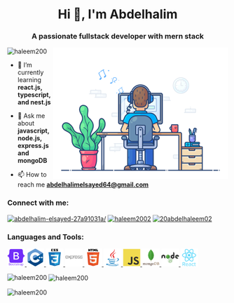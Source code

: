 <h1 align="center">Hi 👋, I'm Abdelhalim</h1>
<h3 align="center">A passionate fullstack developer with mern stack</h3>

<img align="right" alt="coding" width="400" src ="https://raw.githubusercontent.com/SupianIDz/SupianIDz/main/coding.gif"> 
<p align="left"> <img src="https://komarev.com/ghpvc/?username=haleem200&label=Profile%20views&color=0e75b6&style=flat" alt="haleem200" /> </p>

- 🌱 I’m currently learning **react.js, typescript, and nest.js**

- 💬 Ask me about **javascript, node.js, express.js and mongoDB**

- 📫 How to reach me **abdelhalimelsayed64@gmail.com**

<h3 align="left">Connect with me:</h3>
<p align="left">
<a href="https://linkedin.com/in/abdelhalim-elsayed-27a91031a/" target="blank"><img align="center" src="https://raw.githubusercontent.com/rahuldkjain/github-profile-readme-generator/master/src/images/icons/Social/linked-in-alt.svg" alt="abdelhalim-elsayed-27a91031a/" height="30" width="40" /></a>
<a href="https://codeforces.com/profile/haleem2002" target="blank"><img align="center" src="https://raw.githubusercontent.com/rahuldkjain/github-profile-readme-generator/master/src/images/icons/Social/codeforces.svg" alt="haleem2002" height="30" width="40" /></a>
<a href="https://www.leetcode.com/20abdelhaleem02" target="blank"><img align="center" src="https://raw.githubusercontent.com/rahuldkjain/github-profile-readme-generator/master/src/images/icons/Social/leet-code.svg" alt="20abdelhaleem02" height="30" width="40" /></a>
</p>

<h3 align="left">Languages and Tools:</h3>
<p align="left"> <a href="https://getbootstrap.com" target="_blank" rel="noreferrer"> <img src="https://raw.githubusercontent.com/devicons/devicon/master/icons/bootstrap/bootstrap-plain-wordmark.svg" alt="bootstrap" width="40" height="40"/> </a> <a href="https://www.w3schools.com/cpp/" target="_blank" rel="noreferrer"> <img src="https://raw.githubusercontent.com/devicons/devicon/master/icons/cplusplus/cplusplus-original.svg" alt="cplusplus" width="40" height="40"/> </a> <a href="https://www.w3schools.com/css/" target="_blank" rel="noreferrer"> <img src="https://raw.githubusercontent.com/devicons/devicon/master/icons/css3/css3-original-wordmark.svg" alt="css3" width="40" height="40"/> </a> <a href="https://expressjs.com" target="_blank" rel="noreferrer"> <img src="https://raw.githubusercontent.com/devicons/devicon/master/icons/express/express-original-wordmark.svg" alt="express" width="40" height="40"/> </a> <a href="https://www.w3.org/html/" target="_blank" rel="noreferrer"> <img src="https://raw.githubusercontent.com/devicons/devicon/master/icons/html5/html5-original-wordmark.svg" alt="html5" width="40" height="40"/> </a> <a href="https://www.java.com" target="_blank" rel="noreferrer"> <img src="https://raw.githubusercontent.com/devicons/devicon/master/icons/java/java-original.svg" alt="java" width="40" height="40"/> </a> <a href="https://developer.mozilla.org/en-US/docs/Web/JavaScript" target="_blank" rel="noreferrer"> <img src="https://raw.githubusercontent.com/devicons/devicon/master/icons/javascript/javascript-original.svg" alt="javascript" width="40" height="40"/> </a> <a href="https://www.mongodb.com/" target="_blank" rel="noreferrer"> <img src="https://raw.githubusercontent.com/devicons/devicon/master/icons/mongodb/mongodb-original-wordmark.svg" alt="mongodb" width="40" height="40"/> </a> <a href="https://nodejs.org" target="_blank" rel="noreferrer"> <img src="https://raw.githubusercontent.com/devicons/devicon/master/icons/nodejs/nodejs-original-wordmark.svg" alt="nodejs" width="40" height="40"/> </a> <a href="https://reactjs.org/" target="_blank" rel="noreferrer"> <img src="https://raw.githubusercontent.com/devicons/devicon/master/icons/react/react-original-wordmark.svg" alt="react" width="40" height="40"/> </a> </p>

<p><img align="left" src="https://github-readme-stats.vercel.app/api/top-langs?username=haleem200&show_icons=true&locale=en&layout=compact" alt="haleem200" /></p>

<p>&nbsp;<img align="center" src="https://github-readme-stats.vercel.app/api?username=haleem200&show_icons=true&locale=en" alt="haleem200" /></p>

<p><img align="center" src="https://github-readme-streak-stats.herokuapp.com/?user=haleem200&" alt="haleem200" /></p>

